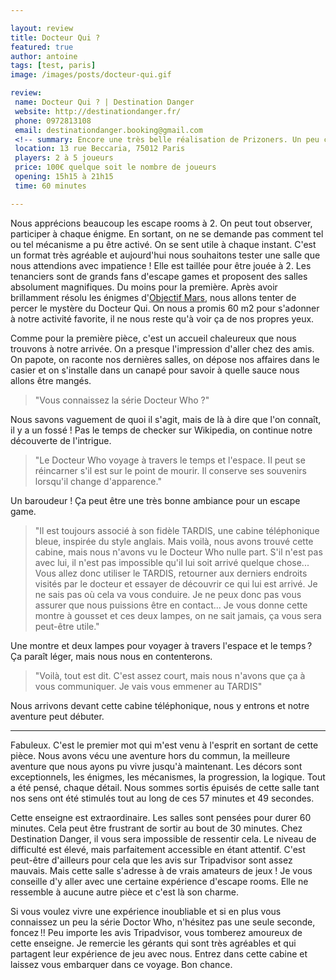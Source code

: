 ```yaml
---

layout: review
title: Docteur Qui ?
featured: true
author: antoine
tags: [test, paris]
image: /images/posts/docteur-qui.gif

review:
 name: Docteur Qui ? | Destination Danger
 website: http://destinationdanger.fr/
 phone: 0972813108
 email: destinationdanger.booking@gmail.com
 <!-- summary: Encore une très belle réalisation de Prizoners. Un peu compliquée, mais qui vaut vraiment le détour. -->
 location: 13 rue Beccaria, 75012 Paris
 players: 2 à 5 joueurs
 price: 100€ quelque soit le nombre de joueurs
 opening: 15h15 à 21h15
 time: 60 minutes

---
```


Nous apprécions beaucoup les escape rooms à 2. On peut tout observer, participer à chaque énigme. En sortant, on ne se demande pas comment tel ou tel mécanisme a pu être activé. On se sent utile à chaque instant. C'est un format très agréable et aujourd'hui nous souhaitons tester une salle que nous attendions avec impatience ! Elle est taillée pour être jouée à 2. Les tenanciers sont de grands fans d'escape games et proposent des salles absolument magnifiques. Du moins pour la première. Après avoir brillamment résolu les énigmes d'[Objectif Mars](http://backtotheroom.com/objectif-mars/), nous allons tenter de percer le mystère du Docteur Qui. On nous a promis 60 m2 pour s'adonner à notre activité favorite, il ne nous reste qu'à voir ça de nos propres yeux.

Comme pour la première pièce, c'est un accueil chaleureux que nous trouvons à notre arrivée. On a presque l'impression d'aller chez des amis. On papote, on raconte nos dernières salles, on dépose nos affaires dans le casier et on s'installe dans un canapé pour savoir à quelle sauce nous allons être mangés.

> "Vous connaissez la série Docteur Who ?"

Nous savons vaguement de quoi il s'agit, mais de là à dire que l'on connaît, il y a un fossé ! Pas le temps de checker sur Wikipedia, on continue notre découverte de l'intrigue.

> "Le Docteur Who voyage à travers le temps et l'espace. Il peut se réincarner s'il est sur le point de mourir. Il conserve ses souvenirs lorsqu'il change d'apparence."

Un baroudeur ! Ça peut être une très bonne ambiance pour un escape game.

> "Il est toujours associé à son fidèle TARDIS, une cabine téléphonique bleue, inspirée du style anglais. Mais voilà, nous avons trouvé cette cabine, mais nous n'avons vu le Docteur Who nulle part. S'il n'est pas avec lui, il n'est pas impossible qu'il lui soit arrivé quelque chose... Vous allez donc utiliser le TARDIS, retourner aux derniers endroits visités par le docteur et essayer de découvrir ce qui lui est arrivé. Je ne sais pas où cela va vous conduire. Je ne peux donc pas vous assurer que nous puissions être en contact... Je vous donne cette montre à gousset et ces deux lampes, on ne sait jamais, ça vous sera peut-être utile."

Une montre et deux lampes pour voyager à travers l'espace et le temps ? Ça paraît léger, mais nous nous en contenterons.

> "Voilà, tout est dit. C'est assez court, mais nous n'avons que ça à vous communiquer. Je vais vous emmener au TARDIS"

Nous arrivons devant cette cabine téléphonique, nous y entrons et notre aventure peut débuter.

___

Fabuleux. C'est le premier mot qui m'est venu à l'esprit en sortant de cette pièce. Nous avons vécu une aventure hors du commun, la meilleure aventure que nous ayons pu vivre jusqu'à maintenant. Les décors sont exceptionnels, les énigmes, les mécanismes, la progression, la logique. Tout a été pensé, chaque détail. Nous sommes sortis épuisés de cette salle tant nos sens ont été stimulés tout au long de ces 57 minutes et 49 secondes.

Cette enseigne est extraordinaire. Les salles sont pensées pour durer 60 minutes. Cela peut être frustrant de sortir au bout de 30 minutes. Chez Destination Danger, il vous sera impossible de ressentir cela. Le niveau de difficulté est élevé, mais parfaitement accessible en étant attentif. C'est peut-être d'ailleurs pour cela que les avis sur Tripadvisor sont assez mauvais. Mais cette salle s'adresse à de vrais amateurs de jeux ! Je vous conseille d'y aller avec une certaine expérience d'escape rooms. Elle ne ressemble à aucune autre pièce et c'est là son charme.

Si vous voulez vivre une expérience inoubliable et si en plus vous connaissez un peu la série Doctor Who, n'hésitez pas une seule seconde, foncez !! Peu importe les avis Tripadvisor, vous tomberez amoureux de cette enseigne. Je remercie les gérants qui sont très agréables et qui partagent leur expérience de jeu avec nous. Entrez dans cette cabine et laissez vous embarquer dans ce voyage. Bon chance.
